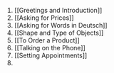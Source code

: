 1. [[Greetings and Introduction]]
2. [[Asking for Prices]]
3. [[Asking for Words in Deutsch]]
4. [[Shape and Type of Objects]]
5. [[To Order a Product]]
6. [[Talking on the Phone]]
7. [[Setting Appointments]]
8. 
